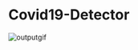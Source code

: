 # Covid19-Detector
![outputgif](https://user-images.githubusercontent.com/34689952/82805082-0809ba80-9ea1-11ea-8b1a-d2f8849bb524.gif)
